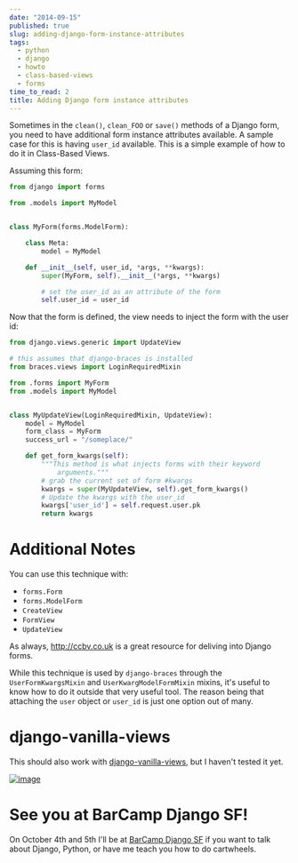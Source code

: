 ```yaml
---
date: "2014-09-15"
published: true
slug: adding-django-form-instance-attributes
tags:
  - python
  - django
  - howto
  - class-based-views
  - forms
time_to_read: 2
title: Adding Django form instance attributes
---
```


Sometimes in the `clean()`, `clean_FOO` or `save()` methods of a Django
form, you need to have additional form instance attributes available. A
sample case for this is having `user_id` available. This is a simple
example of how to do it in Class-Based Views.

Assuming this form:

```python
from django import forms

from .models import MyModel


class MyForm(forms.ModelForm):

    class Meta:
        model = MyModel

    def __init__(self, user_id, *args, **kwargs):
        super(MyForm, self).__init__(*args, **kwargs)

        # set the user_id as an attribute of the form
        self.user_id = user_id
```

Now that the form is defined, the view needs to inject the form with the
user id:

```python
from django.views.generic import UpdateView

# this assumes that django-braces is installed
from braces.views import LoginRequiredMixin

from .forms import MyForm
from .models import MyModel


class MyUpdateView(LoginRequiredMixin, UpdateView):
    model = MyModel
    form_class = MyForm
    success_url = "/someplace/"

    def get_form_kwargs(self):
        """This method is what injects forms with their keyword
            arguments."""
        # grab the current set of form #kwargs
        kwargs = super(MyUpdateView, self).get_form_kwargs()
        # Update the kwargs with the user_id
        kwargs['user_id'] = self.request.user.pk
        return kwargs
```

# Additional Notes

You can use this technique with:

- `forms.Form`
- `forms.ModelForm`
- `CreateView`
- `FormView`
- `UpdateView`

As always, <http://ccbv.co.uk> is a great resource for deliving into
Django forms.

While this technique is used by `django-braces` through the
`UserFormKwargsMixin` and `UserKwargModelFormMixin` mixins, it's useful
to know how to do it outside that very useful tool. The reason being
that attaching the `user` object or `user_id` is just one option out of
many.

# django-vanilla-views

This should also work with
[django-vanilla-views](http://django-vanilla-views.org), but I haven't
tested it yet.

[![image](../../.vuepress/assets/images/form-attributes.png)](https://twitter.com/audreyr)

# See you at BarCamp Django SF!

On October 4th and 5th I'll be at [BarCamp Django
SF](/barcamp-django-sf.html) if you want to talk
about Django, Python, or have me teach you how to do cartwheels.
